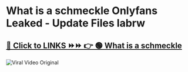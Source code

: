 
 # What is a schmeckle Onlyfans Leaked - Update Files labrw

## <h2><a href="https://clipsfans.com/What_is_a_schmeckle&ref=git">🔗 Click to LINKS ⏩⏩ 👉 🟢 What is a schmeckle </a></h2>

<a href="https://clipsfans.com/What_is_a_schmeckle&ref=git" rel="nofollow" data-target="animated-image.originalLink"><img src="https://i.ibb.co.com/xMMVF88/686577567.gif" alt="Viral Video Original" style="max-width: 100%; display: inline-block;" data-target="animated-image.originalImage"></a>

